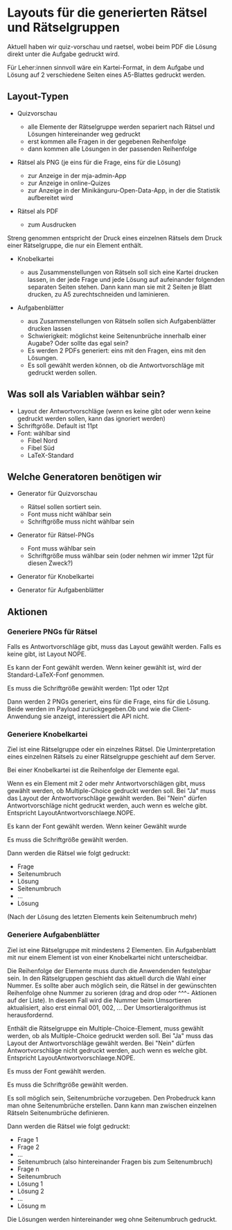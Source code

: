 # Layouts für die generierten Rätsel und Rätselgruppen

Aktuell haben wir quiz-vorschau und raetsel, wobei beim PDF die Lösung direkt unter die Aufgabe gedruckt wird. 

Für Leher:innen sinnvoll wäre ein Kartei-Format, in dem Aufgabe und Lösung auf 2 verschiedene Seiten eines A5-Blattes gedruckt werden.

## Layout-Typen

+ Quizvorschau
  + alle Elemente der Rätselgruppe werden separiert nach Rätsel und Lösungen hintereinander weg gedruckt
  + erst kommen alle Fragen in der gegebenen Reihenfolge
  + dann kommen alle Lösungen in der passenden Reihenfolge
  
+ Rätsel als PNG (je eins für die Frage, eins für die Lösung)
  + zur Anzeige in der mja-admin-App
  + zur Anzeige in online-Quizes
  + zur Anzeige in der Minikänguru-Open-Data-App, in der die Statistik aufbereitet wird

+ Rätsel als PDF
  + zum Ausdrucken

Streng genommen entspricht der Druck eines einzelnen Rätsels dem Druck einer Rätselgruppe, die nur ein Element enthält.

+ Knobelkartei
  + aus Zusammenstellungen von Rätseln soll sich eine Kartei drucken lassen, in der jede Frage und jede Lösung auf aufeinander folgenden separaten Seiten stehen. Dann kann man sie mit 2 Seiten je Blatt drucken, zu A5 zurechtschneiden und laminieren.

+ Aufgabenblätter
  + aus Zusammenstellungen von Rätseln sollen sich Aufgabenblätter drucken lassen
  + Schwierigkeit: möglichst keine Seitenunbrüche innerhalb einer Augabe? Oder sollte das egal sein?
  + Es werden 2 PDFs generiert: eins mit den Fragen, eins mit den Lösungen.
  + Es soll gewählt werden können, ob die Antwortvorschläge mit gedruckt werden sollen.

## Was soll als Variablen wähbar sein?

+ Layout der Antwortvorschläge (wenn es keine gibt oder wenn keine gedruckt werden sollen, kann das ignoriert werden)
+ Schriftgröße. Default ist 11pt
+ Font: wählbar sind
  + Fibel Nord
  + Fibel Süd
  + LaTeX-Standard

## Welche Generatoren benötigen wir

+ Generator für Quizvorschau
  + Rätsel sollen sortiert sein.
  + Font muss nicht wählbar sein
  + Schriftgröße muss nicht wählbar sein

+ Generator für Rätsel-PNGs
  + Font muss wählbar sein
  + Schriftgröße muss wählbar sein (oder nehmen wir immer 12pt für diesen Zweck?)

+ Generator für Knobelkartei

+ Generator für Aufgabenblätter


## Aktionen

### Generiere PNGs für Rätsel

Falls es Antwortvorschläge gibt, muss das Layout gewählt werden. Falls es keine gibt, ist Layout NOPE.

Es kann der Font gewählt werden. Wenn keiner gewählt ist, wird der Standard-LaTeX-Fonf genommen.

Es muss die Schriftgröße gewählt werden: 11pt oder 12pt

Dann werden 2 PNGs generiert, eins für die Frage, eins für die Lösung. Beide werden im Payload zurückgegeben.Ob und wie die Client-Anwendung sie anzeigt, interessiert die API nicht.

### Generiere Knobelkartei

Ziel ist eine Rätselgruppe oder ein einzelnes Rätsel. Die Uminterpretation eines einzelnen Rätsels zu einer Rätselgruppe geschieht auf dem Server.

Bei einer Knobelkartei ist die Reihenfolge der Elemente egal.

Wenn es ein Element mit 2 oder mehr Antwortvorschlägen gibt, muss gewählt werden, ob Multiple-Choice gedruckt werden soll. Bei "Ja" muss das Layout der Antwortvorschläge gewählt werden. Bei "Nein" dürfen Antwortvorschläge nicht gedruckt werden, auch wenn es welche gibt. Entspricht LayoutAntwortvorschlaege.NOPE.

Es kann der Font gewählt werden. Wenn keiner Gewählt wurde 

Es muss die Schriftgröße gewählt werden.

Dann werden die Rätsel wie folgt gedruckt:

+ Frage
+ Seitenumbruch
+ Lösung
+ Seitenumbruch
+ ...
+ Lösung

(Nach der Lösung des letzten Elements kein Seitenumbruch mehr)

### Generiere Aufgabenblätter

Ziel ist eine Rätselgruppe mit mindestens 2 Elementen. Ein Aufgabenblatt mit nur einem Element ist von einer Knobelkartei nicht unterscheidbar.

Die Reihenfolge der Elemente muss durch die Anwendenden festelgbar sein. In den Rätselgruppen geschieht das aktuell durch die Wahl einer Nummer. Es sollte aber auch möglich sein, die Rätsel in der gewünschten Reihenfolge ohne Nummer zu sorieren (drag and drop oder ^^^- Aktionen auf der Liste). In diesem Fall wird die Nummer beim Umsortieren aktualisiert, also erst einmal 001, 002, ... Der Umsortieralgorithmus ist herausfordernd.

Enthält die Rätselgruppe ein Multiple-Choice-Element, muss gewählt werden, ob als Multiple-Choice gedruckt werden soll. Bei "Ja" muss das Layout der Antwortvorschläge gewählt werden. Bei "Nein" dürfen Antwortvorschläge nicht gedruckt werden, auch wenn es welche gibt. Entspricht LayoutAntwortvorschlaege.NOPE.

Es muss der Font gewählt werden.

Es muss die Schriftgröße gewählt werden.

Es soll möglich sein, Seitenumbrüche vorzugeben. Den Probedruck kann man ohne Seitenumbrüche erstellen. Dann kann man zwischen einzelnen Rätseln Seitenumbrüche definieren.

Dann werden die Rätsel wie folgt gedruckt:

+ Frage 1
+ Frage 2
+ ...
+ Seitenumbruch (also hintereinander Fragen bis zum Seitenumbruch)
+ Frage n
+ Seitenumbruch
+ Lösung 1
+ Lösung 2
+ ...
+ Lösung m

Die Lösungen werden hintereinander weg ohne Seitenumbruch gedruckt.

